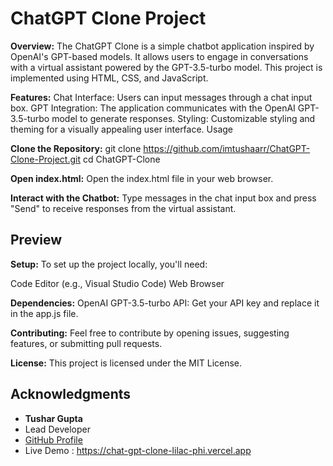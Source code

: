 # ChatGPT Clone Project

**Overview:**
The ChatGPT Clone is a simple chatbot application inspired by OpenAI's GPT-based models. It allows users to engage in conversations with a virtual assistant powered by the GPT-3.5-turbo model. This project is implemented using HTML, CSS, and JavaScript.

**Features:**
Chat Interface: Users can input messages through a chat input box.
GPT Integration: The application communicates with the OpenAI GPT-3.5-turbo model to generate responses.
Styling: Customizable styling and theming for a visually appealing user interface.
Usage

**Clone the Repository:**
git clone https://github.com/imtushaarr/ChatGPT-Clone-Project.git
cd ChatGPT-Clone

**Open index.html:**
Open the index.html file in your web browser.

**Interact with the Chatbot:**
Type messages in the chat input box and press "Send" to receive responses from the virtual assistant.


## Preview

**Setup:**
To set up the project locally, you'll need:

Code Editor (e.g., Visual Studio Code)
Web Browser

**Dependencies:**
OpenAI GPT-3.5-turbo API: Get your API key and replace it in the app.js file.

**Contributing:**
Feel free to contribute by opening issues, suggesting features, or submitting pull requests.

**License:**
This project is licensed under the MIT License.

## Acknowledgments

- **Tushar Gupta**
- Lead Developer
- [GitHub Profile](https://github.com/imtushaarr)
- Live Demo : https://chat-gpt-clone-lilac-phi.vercel.app
